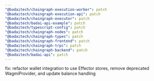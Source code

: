 ```yaml
---
"@badaitech/chaingraph-execution-worker": patch
"@badaitech/chaingraph-execution-api": patch
"@badaitech/chaingraph-executor": patch
"@badaitech/badai-api-example": patch
"@badaitech/typescript-config": patch
"@badaitech/chaingraph-nodes": patch
"@badaitech/chaingraph-types": patch
"@badaitech/chaingraph-frontend": patch
"@badaitech/chaingraph-trpc": patch
"@badaitech/chaingraph-backend": patch
"@badaitech/badai-api": patch
---
```


fix: refactor wallet integration to use Effector stores, remove deprecated WagmiProvider, and update balance handling
